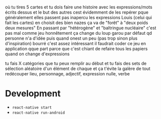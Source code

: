 
où tu tires 5 cartes et tu dois faire une histoire avec les expressions/mots écrits dessus
et le but des autres cest évidemment de les repérer pque généralement elles passent pas inapercu les expressions Louis (celui qui fait les cartes) en choisit des bien nazes
ça va de "forêt" à "deux poids deux mesures"
En passant par "hétérogène" et "baltringue nucléaire"
c'est pas mal comme jeu honnêtement ça change du loup garou par défaut qd personne n'a d'idée
puis quand onest un peu (pas trop sinon plus d'inspiration) bourré c'est assez intéressant
il faudrait coder ce jeu en application qque part parce que c'est chiant de refaire tous les papiers quand on change d'expressions


tu fais X catégories que tu peux remplir au début et tu fais des sets de sélection aléatoire d'un élément de chaque et ça t'évite la galère de tout redécouper
lieu, personnage, adjectif, expression nulle, verbe

# Development
- `react-native start`
- `react-native run-android`